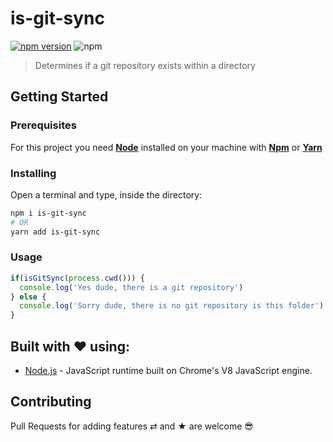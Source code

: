 # is-git-sync

[![npm version](https://badge.fury.io/js/is-git-sync.svg)](https://badge.fury.io/js/is-git-sync)
![npm](https://img.shields.io/npm/dm/is-git-sync.svg)

> Determines if a git repository exists within a directory

## Getting Started

### Prerequisites

For this project you need [__Node__](https://nodejs.org/en/) installed on your machine with [__Npm__](https://www.npmjs.com/) or [__Yarn__](https://yarnpkg.com)

### Installing

Open a terminal and type, inside the directory:
```bash
npm i is-git-sync
# OR
yarn add is-git-sync
```

### Usage

```javascript
if(isGitSync(process.cwd())) {
  console.log('Yes dude, there is a git repository')
} else {
  console.log('Sorry dude, there is no git repository is this folder')
}
```

## Built with ❤️ using:

* [Node.js](https://nodejs.org) - JavaScript runtime built on Chrome's V8 JavaScript engine.

## Contributing

Pull Requests for adding features ⇄ and ★ are welcome 😎
